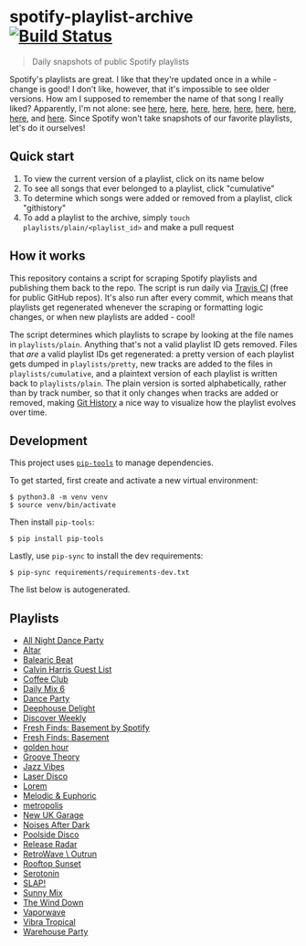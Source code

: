 # spotify-playlist-archive [![Build Status](https://api.travis-ci.com/vitokorn/spotify-playlist-archive.svg?branch=master)](https://travis-ci.com/github/vitokorn/spotify-playlist-archive)

> Daily snapshots of public Spotify playlists

Spotify's playlists are great. I like that they're updated once in a while -
change is good! I don't like, however, that it's impossible to see older
versions. How am I supposed to remember the name of that song I really liked?
Apparently, I'm not alone: see
[here](https://community.spotify.com/t5/Content-Questions/View-previous-versions-of-playlists/td-p/4400750),
[here](https://community.spotify.com/t5/Accounts/A-playlist-was-modified-Can-I-get-the-old-songs-back/td-p/1001889),
[here](https://community.spotify.com/t5/Content-Questions/Seeing-an-old-version-of-a-playlist/td-p/1318739),
[here](https://community.spotify.com/t5/Other-Partners-Web-Player-etc/Playlists-Is-there-any-way-to-recover-previous-versions-of-a/td-p/4726831),
[here](https://community.spotify.com/t5/Desktop-Mac/Find-Songs-of-old-versions-of-Spotify-Playlists/td-p/998504),
[here](https://community.spotify.com/t5/Closed-Ideas/Playlist-Versioning-History/idi-p/1133819),
[here](https://community.spotify.com/t5/Closed-Ideas/Playlist-History-Versioning/idi-p/1346418),
[here](https://community.spotify.com/t5/Closed-Ideas/Playlists-Playlist-History/idi-p/1816799),
and [here](https://community.spotify.com/t5/Live-Ideas/Playlists-Edit-History/idi-p/4573743).
Since Spotify won't take snapshots of our favorite playlists, let's do it ourselves!

## Quick start

1. To view the current version of a playlist, click on its name below
1. To see all songs that ever belonged to a playlist, click "cumulative"
1. To determine which songs were added or removed from a playlist, click "githistory"
1. To add a playlist to the archive, simply `touch playlists/plain/<playlist_id>` and make a pull request

## How it works

This repository contains a script for scraping Spotify playlists and publishing
them back to the repo. The script is run daily via
[Travis CI](https://travis-ci.com/github/vitokorn/spotify-playlist-archive)
(free for public GitHub repos). It's also run after every commit, which means
that playlists get regenerated whenever the scraping or formatting logic
changes, or when new playlists are added - cool!

The script determines which playlists to scrape by looking at the file names in
`playlists/plain`. Anything that's not a valid playlist ID gets removed. Files
that *are* a valid playlist IDs get regenerated: a pretty version of each
playlist gets dumped in `playlists/pretty`, new tracks are added to the
files in `playlists/cumulative`, and a plaintext version of each playlist is
written back to `playlists/plain`. The plain version is sorted alphabetically,
rather than by track number, so that it only changes when tracks are added or
removed, making [Git History](https://githistory.xyz/) a nice way to visualize
how the playlist evolves over time.

## Development

This project uses [`pip-tools`](https://github.com/jazzband/pip-tools) to manage
dependencies.

To get started, first create and activate a new virtual environment:
```
$ python3.8 -m venv venv
$ source venv/bin/activate
```

Then install `pip-tools`:
```
$ pip install pip-tools
```

Lastly, use `pip-sync` to install the dev requirements:
```
$ pip-sync requirements/requirements-dev.txt
```

The list below is autogenerated.

## Playlists

- [All Night Dance Party](https://github.com/vitokorn/spotify-playlist-archive/blob/master/playlists/pretty/All%20Night%20Dance%20Party.md)
- [Altar](https://github.com/vitokorn/spotify-playlist-archive/blob/master/playlists/pretty/Altar.md)
- [Balearic Beat](https://github.com/vitokorn/spotify-playlist-archive/blob/master/playlists/pretty/Balearic%20Beat.md)
- [Calvin Harris Guest List](https://github.com/vitokorn/spotify-playlist-archive/blob/master/playlists/pretty/Calvin%20Harris%20Guest%20List.md)
- [Coffee Club](https://github.com/vitokorn/spotify-playlist-archive/blob/master/playlists/pretty/Coffee%20Club.md)
- [Daily Mix 6](https://github.com/vitokorn/spotify-playlist-archive/blob/master/playlists/pretty/Daily%20Mix%206.md)
- [Dance Party](https://github.com/vitokorn/spotify-playlist-archive/blob/master/playlists/pretty/Dance%20Party.md)
- [Deephouse Delight](https://github.com/vitokorn/spotify-playlist-archive/blob/master/playlists/pretty/Deephouse%20Delight.md)
- [Discover Weekly](https://github.com/vitokorn/spotify-playlist-archive/blob/master/playlists/pretty/Discover%20Weekly.md)
- [Fresh Finds: Basement by Spotify](https://github.com/vitokorn/spotify-playlist-archive/blob/master/playlists/pretty/Fresh%20Finds:%20Basement%20by%20Spotify.md)
- [Fresh Finds: Basement](https://github.com/vitokorn/spotify-playlist-archive/blob/master/playlists/pretty/Fresh%20Finds:%20Basement.md)
- [golden hour](https://github.com/vitokorn/spotify-playlist-archive/blob/master/playlists/pretty/golden%20hour.md)
- [Groove Theory](https://github.com/vitokorn/spotify-playlist-archive/blob/master/playlists/pretty/Groove%20Theory.md)
- [Jazz Vibes](https://github.com/vitokorn/spotify-playlist-archive/blob/master/playlists/pretty/Jazz%20Vibes.md)
- [Laser Disco](https://github.com/vitokorn/spotify-playlist-archive/blob/master/playlists/pretty/Laser%20Disco.md)
- [Lorem](https://github.com/vitokorn/spotify-playlist-archive/blob/master/playlists/pretty/Lorem.md)
- [Melodic & Euphoric](https://github.com/vitokorn/spotify-playlist-archive/blob/master/playlists/pretty/Melodic%20&%20Euphoric.md)
- [metropolis](https://github.com/vitokorn/spotify-playlist-archive/blob/master/playlists/pretty/metropolis.md)
- [New UK Garage](https://github.com/vitokorn/spotify-playlist-archive/blob/master/playlists/pretty/New%20UK%20Garage.md)
- [Noises After Dark](https://github.com/vitokorn/spotify-playlist-archive/blob/master/playlists/pretty/Noises%20After%20Dark.md)
- [Poolside Disco](https://github.com/vitokorn/spotify-playlist-archive/blob/master/playlists/pretty/Poolside%20Disco.md)
- [Release Radar](https://github.com/vitokorn/spotify-playlist-archive/blob/master/playlists/pretty/Release%20Radar.md)
- [RetroWave \ Outrun](https://github.com/vitokorn/spotify-playlist-archive/blob/master/playlists/pretty/RetroWave%20\%20Outrun.md)
- [Rooftop Sunset](https://github.com/vitokorn/spotify-playlist-archive/blob/master/playlists/pretty/Rooftop%20Sunset.md)
- [Serotonin](https://github.com/vitokorn/spotify-playlist-archive/blob/master/playlists/pretty/Serotonin.md)
- [SLAP!](https://github.com/vitokorn/spotify-playlist-archive/blob/master/playlists/pretty/SLAP!.md)
- [Sunny Mix](https://github.com/vitokorn/spotify-playlist-archive/blob/master/playlists/pretty/Sunny%20Mix.md)
- [The Wind Down](https://github.com/vitokorn/spotify-playlist-archive/blob/master/playlists/pretty/The%20Wind%20Down.md)
- [Vaporwave](https://github.com/vitokorn/spotify-playlist-archive/blob/master/playlists/pretty/Vaporwave.md)
- [Vibra Tropical](https://github.com/vitokorn/spotify-playlist-archive/blob/master/playlists/pretty/Vibra%20Tropical.md)
- [Warehouse Party](https://github.com/vitokorn/spotify-playlist-archive/blob/master/playlists/pretty/Warehouse%20Party.md)
